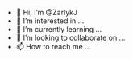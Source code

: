 - 👋 Hi, I’m @ZarlykJ
- 👀 I’m interested in ...
- 🌱 I’m currently learning ...
- 💞️ I’m looking to collaborate on ...
- 📫 How to reach me ...

<!---
ZarlykJ/ZarlykJ is a ✨ special ✨ repository because its `README.md` (this file) appears on your GitHub profile.
You can click the Preview link to take a look at your changes.
--->

